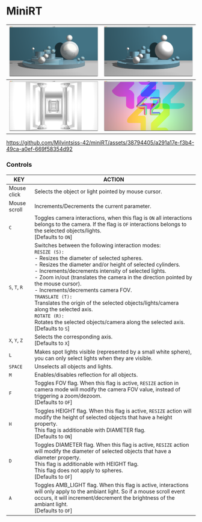 # MiniRT

| ![Screenshot_2023-12-05_at_07.00.13](screenshots/Screenshot_2023-12-05_at_07-00-13.png) | ![Screenshot_2023-12-05_at_07.05.29](screenshots/Screenshot_2023-12-05_at_07-05-29.png) |
| ------------------------------------------------------------ | ------------------------------------------------------------ |
| ![Screenshot_2024-03-03_at_21.13.16](screenshots/Screenshot_2024-03-03_at_21-13-16.png) | ![Screenshot_2024-03-03_at_21.14.12](screenshots/Screenshot_2024-03-03_at_21-14-12.png) |

https://github.com/Milvintsiss-42/miniRT/assets/38794405/a291a17e-f3b4-49ca-a0ef-669f58354d92

### Controls

| KEY           | ACTION                                                       |
| ------------- | ------------------------------------------------------------ |
| Mouse click   | Selects the object or light pointed by mouse cursor.         |
| Mouse scroll  | Increments/Decrements the current parameter.                 |
| `C`           | Toggles camera interactions, when this flag is `ON` all interactions belongs to the camera. If the flag is `OF` interactions belongs to the selected objects/lights.<br />[Defaults to `ON`] |
| `S`, `T`, `R` | Switches between the following interaction modes:<br />`RESIZE (S):`<br />- Resizes the diameter of selected spheres.<br />- Resizes the diameter and/or height of selected cylinders.<br />- Increments/decrements intensity of selected lights.<br />- Zoom in/out (translates the camera in the direction pointed by the mouse cursor).<br />- Increments/decrements camera FOV.<br />`TRANSLATE (T):`<br />Translates the origin of the selected objects/lights/camera along the selected axis.<br />`ROTATE (R):`<br />Rotates the selected objects/camera along the selected axis.<br />[Defaults to `S`] |
| `X`, `Y`, `Z` | Selects the corresponding axis.<br />[Defaults to `X`]       |
| `L`           | Makes spot lights visible (represented by a small white sphere), you can only select lights when they are visible. |
| `SPACE`       | Unselects all objects and lights.                            |
| `M`           | Enables/disables reflection for all objects.                 |
| `F`           | Toggles FOV flag. When this flag is active, `RESIZE` action in camera mode will modify the camera FOV value, instead of triggering a zoom/dezoom.<br />[Defaults to `OF`] |
| `H`           | Toggles HEIGHT flag. When this flag is active, `RESIZE` action will modify the height of selected objects that have a height property.<br />This flag is additionable with DIAMETER flag.<br />[Defaults to `ON`] |
| `D`           | Toggles DIAMETER flag. When this flag is active, `RESIZE` action will modify the diameter of selected objects that have a diameter property.<br />This flag is additionable with HEIGHT flag.<br />This flag does not apply to spheres.<br />[Defaults to `OF`] |
| `A`           | Toggles AMB_LIGHT flag. When this flag is active, interactions will only apply to the ambiant light. So if a mouse scroll event occurs, it will increment/decrement the brightness of the ambiant light.<br />[Defaults to `OF`] |

